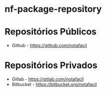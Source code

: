 # nf-package-repository

# Repositórios Públicos

* Github - https://github.com/notafacil

# Repositórios Privados

* Gitlab - https://gitlab.com/notafacil
* Bitbucket - https://bitbucket.org/notafacil
